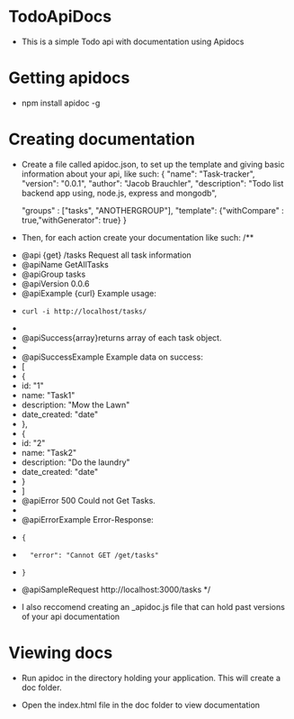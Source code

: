 # TodoApiDocs
- This is a simple Todo api with documentation using Apidocs

# Getting apidocs

- npm install apidoc -g


# Creating documentation

- Create a file called apidoc.json, to set up the template and giving basic information about your api, like such:
{
  "name": "Task-tracker",
  "version": "0.0.1",
  "author": "Jacob Brauchler",
  "description": "Todo list backend app using, node.js, express and mongodb",
 
  "groups" : ["tasks", "ANOTHERGROUP"],
 "template": {"withCompare" : true,"withGenerator": true}
}

- Then, for each action create your documentation like such: 
/**
* @api {get} /tasks Request all task information
* @apiName GetAllTasks
* @apiGroup tasks
* @apiVersion 0.0.6
* @apiExample {curl} Example usage:
*     curl -i http://localhost/tasks/
*
* @apiSuccess{array}returns array of each task object.
*
* @apiSuccessExample Example data on success:
* [
* 	{
* 	id: "1"
* 	name: "Task1"
* 	description: "Mow the Lawn"
* 	date_created: "date"
* 	},
* 	{
* 	id: "2"
* 	name: "Task2"
* 	description: "Do the laundry"
* 	date_created: "date"
* 	}
* ]
* @apiError 500 Could not Get Tasks.
*
* @apiErrorExample Error-Response:
*     {
*       "error": "Cannot GET /get/tasks"
*     }
* @apiSampleRequest http://localhost:3000/tasks
*/

- I also reccomend creating an _apidoc.js file that can hold past versions of your api documentation


# Viewing docs

- Run apidoc in the directory holding your application. This will create a doc folder. 

- Open the index.html file in the doc folder to view documentation